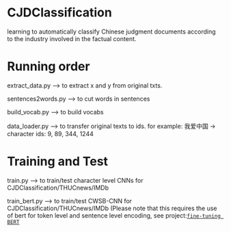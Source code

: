 # CJDClassification
learning to automatically classify Chinese judgment documents according to the industry involved in the factual content.

# Running order
extract_data.py  --> to extract x and y from original txts.

sentences2words.py  -->  to cut words in sentences

build_vocab.py  -->  to build vocabs

data_loader.py  -->  to transfer original texts to ids. for example: 我爱中国 -> character ids: 9, 89, 344, 1244

# Training and Test
train.py  -->  to train/test character level CNNs for CJDClassification/THUCnews/IMDb

train_bert.py  --> to train/test CWSB-CNN for CJDClassification/THUCnews/IMDb 
(Please note that this requires the use of bert for token level and sentence level encoding, see project:[`fine-tuning BERT`](https://github.com/realcactus/bert)
